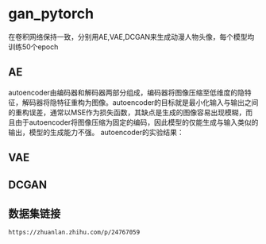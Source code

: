 # gan_pytorch
在卷积网络保持一致，分别用AE,VAE,DCGAN来生成动漫人物头像，每个模型均训练50个epoch
## **AE**
autoencoder由编码器和解码器两部分组成，编码器将图像压缩至低维度的隐特征，解码器将隐特征重构为图像。autoencoder的目标就是最小化输入与输出之间的重构误差，通常以MSE作为损失函数，其缺点是生成的图像容易出现模糊，而且由于autoencoder将图像压缩为固定的编码，因此模型的仅能生成与输入类似的输出，模型的生成能力不强。
autoencoder的实验结果：
## **VAE**
## **DCGAN**
## 数据集链接
```
https://zhuanlan.zhihu.com/p/24767059
```


